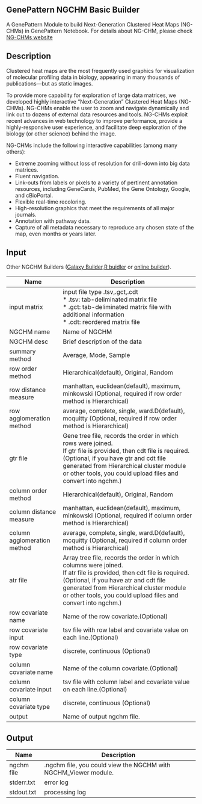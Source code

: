## GenePattern NGCHM Basic Builder
A GenePattern Module to build Next-Generation Clustered Heat Maps (NG-CHMs) in GenePattern Notebook.
For details about NG-CHM, please check [NG-CHMs website](http://www.ngchm.net/)

## Description
Clustered heat maps are the most frequently used graphics for visualization of molecular profiling data in biology, appearing in many thousands of publications—but as static images.

To provide more capability for exploration of large data matrices, we developed highly interactive “Next-Generation” Clustered Heat Maps (NG-CHMs). NG-CHMs enable the user to zoom and navigate dynamically and link out to dozens of external data resources and tools. NG-CHMs exploit recent advances in web technology to improve performance, provide a highly-responsive user experience, and facilitate deep exploration of the biology (or other science) behind the image.

NG-CHMs include the following interactive capabilities (among many others):

* Extreme zooming without loss of resolution for drill-down into big data matrices.
* Fluent navigation.
* Link-outs from labels or pixels to a variety of pertinent annotation resources, including GeneCards, PubMed, the Gene Ontology, Google, and cBioPortal.
* Flexible real-time recoloring.
* High-resolution graphics that meet the requirements of all major journals.
* Annotation with pathway data.
* Capture of all metadata necessary to reproduce any chosen state of the map, even months or years later.

## Input
 Other NGCHM Builders ([Galaxy Builder](https://github.com/MD-Anderson-Bioinformatics/NG-CHM_Galaxy),[R buidler](https://github.com/MD-Anderson-Bioinformatics/NGCHM-R) or [online builder](http://build.ngchm.net/NGCHM-web-builder/)).

Name | Description
------------ | -------------
input matrix | input file type .tsv,.gct,.cdt<br>* .tsv: tab-deliminated matrix file<br>* .gct: tab-deliminated matrix file with additional information<br>* .cdt: reordered matrix file
NGCHM name | Name of NGCHM
NGCHM desc | Brief description of the data
summary method | Average, Mode, Sample
row order method | Hierarchical(default), Original, Random
row distance measure | manhattan, euclidean(default), maximum, minkowski (Optional, required if row order method is Hierarchical)
row agglomeration method | average, complete, single, ward.D(default), mcquitty (Optional, required if row order method is Hierarchical)
gtr file | Gene tree file, records the order in which rows were joined.<br>If gtr file is provided, then cdt file is required. (Optional, if you have gtr and cdt file generated from Hierarchical cluster module or other tools, you could upload files and convert into ngchm.)
column order method | Hierarchical(default), Original, Random
column distance measure | manhattan, euclidean(default), maximum, minkowski (Optional, required if column order method is Hierarchical)
column agglomeration method | average, complete, single, ward.D(default), mcquitty (Optional, required if column order method is Hierarchical)
atr file | Array tree file, records the order in which columns were joined.<br>If atr file is provided, then cdt file is required. (Optional, if you have atr and cdt file generated from Hierarchical cluster module or other tools, you could upload files and convert into ngchm.)
row covariate name | Name of the row covariate.(Optional)
row covariate input | tsv file with row label and covariate value on each line.(Optional)
row covariate type | discrete, continuous (Optional)
column covariate name | Name of the column covariate.(Optional)
column covariate input | tsv file with column label and covariate value on each line.(Optional)
column covariate type | discrete, continuous (Optional)
output | Name of output ngchm file.


## Output
Name | Description
------------ | -------------
ngchm file | .ngchm file, you could view the NGCHM with NGCHM_Viewer module.
stderr.txt | error log
stdout.txt | processing log


